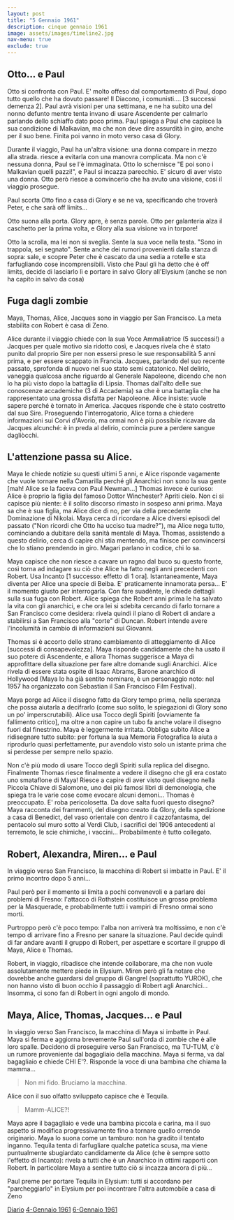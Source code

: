 ```yaml
---
layout: post
title: "5 Gennaio 1961"
description: cinque gennaio 1961
image: assets/images/timeline2.jpg
nav-menu: true
exclude: true
---
```


## Otto... e Paul

Otto si confronta con Paul. E' molto offeso dal comportamento di Paul, dopo tutto quello che ha dovuto passare! Il Diacono, i comunisti.... [3 successi demenza 2]. Paul avrà visioni per una settimana, e ne ha subito una del nonno defunto mentre tenta invano di usare Ascendente per calmarlo parlando dello schiaffo dato poco prima.
Paul spiega a Paul che capisce la sua condizione di Malkavian, ma che non deve dire assurdità in giro, anche per il suo bene.
Finita poi vanno in moto verso casa di Glory.

Durante il viaggio, Paul ha un'altra visione: una donna compare in mezzo alla strada. riesce a evitarla con una manovra complicata. Ma non c'è nessuna donna, Paul se l'è immaginata. Otto lo schernisce "E poi sono i Malkavian quelli pazzi!", e Paul si incazza parecchio. E' sicuro di aver visto una donna. Otto però riesce a convincerlo che ha avuto una visione, così il viaggio prosegue.

Paul scorta Otto fino a casa di Glory e se ne va, specificando che troverà Peter, e che sarà off limits...

Otto suona alla porta. Glory apre, è senza parole. Otto per galanteria alza il caschetto per la prima volta, e Glory alla sua visione va in torpore!

Otto la scrolla, ma lei non si sveglia. Sente la sua voce nella testa. "Sono in trappola, sei segnato". Sente anche dei rumori provenienti dalla stanza di sopra: sale, e scopre Peter che è cascato da una sedia a rotelle e sta farfugliando cose incomprensibili. Visto che Paul gli ha detto che è off limits, decide di lasciarlo lì e portare in salvo Glory all'Elysium (anche se non ha capito in salvo da cosa)

## Fuga dagli zombie

Maya, Thomas, Alice, Jacques sono in viaggio per San Francisco. La meta stabilita con Robert è casa di Zeno.

Alice durante il viaggio chiede con la sua Voce Ammaliatrice (5 successi!) a Jacques per quale motivo sia ridotto così, e Jacques rivela che è stato punito dal proprio Sire per non essersi preso le sue responsabilità 5 anni prima, e per essere scappato in Francia.
Jacques, parlando del suo recente passato, sprofonda di nuovo nel suo stato semi catatonico. Nel delirio, vaneggia qualcosa anche riguardo al Generale Napoleone, dicendo che non lo ha più visto dopo la battaglia di Lipsia.
Thomas dall'alto delle sue conoscenze accademiche (3 di Accademia) sa che è una battaglia che ha rappresentato una grossa disfatta per Napoleone.
Alice insiste: vuole sapere perché è tornato in America. Jacques risponde che è stato costretto dal suo Sire.
Proseguendo l'interrogatorio, Alice torna a chiedere informazioni sui Corvi d'Avorio, ma ormai non è più possibile ricavare da Jacques alcunché: è in preda al delirio, comincia pure a perdere sangue dagliòcchi.

## L'attenzione passa su Alice.

Maya le chiede notizie su questi ultimi 5 anni, e Alice risponde vagamente che vuole tornare nella Camarilla perché gli Anarchici non sono la sua gente [mah! Alice se la faceva con Paul Newman...]
Thomas invece è curioso: Alice è proprio la figlia del famoso Dottor Winchester?
Apriti cielo. Non ci si capisce più niente: è il solito discorso rimasto in sospeso anni prima. Maya sa che è sua figlia, ma Alice dice di no, per via della precedente Dominazione di Nikolai. Maya cerca di ricordare a Alice diversi episodi del passato ("Non ricordi che Otto ha ucciso tua madre?"), ma Alice nega tutto, cominciando a dubitare della sanità mentale di Maya.
Thomas, assistendo a questo delirio, cerca di capire chi stia mentendo, ma finisce per convincersi che lo stiano prendendo in giro. Magari parlano in codice, chi lo sa.

Maya capisce che non riesce a cavare un ragno dal buco su questo fronte, così torna ad indagare su ciò che Alice ha fatto negli anni precedenti con Robert. Usa Incanto [1 successo: effetto di 1 ora].
Istantaneamente, Maya diventa per Alice una specie di Beiba. E' praticamente innamorata persa...
E' il momento giusto per interrogarla. Con fare suadènte, le chiede dettagli sulla sua fuga con Robert. Alice spiega che Robert anni prima le ha salvato la vita con gli anarchici, e che ora lei si sdebita cercando di farlo tornare a San Francisco come desidera: rivela quindi il piano di Robert di andare a stabilirsi a San Francisco alla "corte" di Duncan. Robert intende avere l'incolumità in cambio di informazioni sui Giovanni.

Thomas si è accorto dello strano cambiamento di atteggiamento di Alice [successi di consapevolezza]. Maya risponde candidamente che ha usato il suo potere di Ascendente, e allora Thomas suggerisce a Maya di approfittare della situazione per fare altre domande sugli Anarchici. Alice rivela di essere stata ospite di Isaac Abrams, Barone anarchico di Hollywood (Maya lo ha già sentito nominare, è un personaggio noto: nel 1957 ha organizzato con Sebastian il San Francisco Film Festival).

Maya porge ad Alice il disegno fatto da Glory tempo prima, nella speranza che possa aiutarla a decifrarlo (come suo solito, le spiegazioni di Glory sono un po' imperscrutabili). Alice usa Tocco degli Spiriti [ovviamente fa fallimento critico], ma oltre a non capire un tubo fa anche volare il disegno fuori dal finestrino.
Maya è leggermente irritata. Obbliga subito Alice a ridisegnare tutto subito: per fortuna la sua Memoria Fotografica la aiuta a riprodurlo quasi perfettamente, pur avendolo visto solo un istante prima che si perdesse per sempre nello spazio.

Non c'è più modo di usare Tocco degli Spiriti sulla replica del disegno. Finalmente Thomas riesce finalmente a vedere il disegno che gli era costato uno smataflone di Maya!
Riesce a capire di aver visto quel disegno nella Piccola Chiave di Salomone, uno dei più famosi libri di demonologia, che spiega tra le varie cose come evocare alcuni demoni...
Thomas è preoccupato. E' roba pericolosetta. Da dove salta fuori questo disegno?
Maya racconta dei frammenti, del disegno creato da Glory, della spedizione a casa di Benedict, del vaso orientale con dentro il cazzofantasma, del pentacolo sul muro sotto al Verdi Club, i sacrifici del 1906 antecedenti al terremoto, le scie chimiche, i vaccini... Probabilmente è tutto collegato.


## Robert, Alexandra, Miren... e Paul

In viaggio verso San Francisco, la macchina di Robert si imbatte in Paul. E' il primo incontro dopo 5 anni...

Paul però per il momento si limita a pochi convenevoli e a parlare dei problemi di Fresno: l'attacco di Rothstein costituisce un grosso problema per la Masquerade, e probabilmente tutti i vampiri di Fresno ormai sono morti.

Purtroppo però c'è poco tempo: l'alba non arriverà tra moltissimo, e non c'è tempo di arrivare fino a Fresno per sanare la situazione. Paul decide quindi di far andare avanti il gruppo di Robert, per aspettare e scortare il gruppo di Maya, Alice e Thomas.

Robert, in viaggio, ribadisce che intende collaborare, ma che non vuole assolutamente mettere piede in Elysium. Miren però gli fa notare che dovrebbe anche guardarsi dal gruppo di Gangrel (soprattutto YUROK), che non hanno visto di buon occhio il passaggio di Robert agli Anarchici...
Insomma, ci sono fan di Robert in ogni angolo di mondo.

## Maya, Alice, Thomas, Jacques... e Paul

In viaggio verso San Francisco, la macchina di Maya si imbatte in Paul. Maya si ferma e aggiorna brevemente Paul sull'orda di zombie che è alle loro spalle.
Decidono di proseguire verso San Francisco, ma TU-TUM, c'è un rumore proveniente dal bagagliaio della macchina.
Maya si ferma, va dal bagagliaio e chiede CHI E'?. Risponde la voce di una bambina che chiama la mamma...

> Non mi fido. Bruciamo la macchina.

Alice con il suo olfatto sviluppato capisce che è Tequila.

> Mamm-ALICE?!

Maya apre il bagagliaio e vede una bambina piccola e carina, ma il suo aspetto si modifica progressivamente fino a tornare quello orrendo originario.
Maya lo suona come un tamburo: non ha gradito il tentato inganno. Tequila tenta di farfugliare qualche patetica scusa, ma viene puntualmente sbugiardato candidamente da Alice (che è sempre sotto l'effetto di Incanto): rivela a tutti che è un Anarchico in ottimi rapporti con Robert. In particolare Maya a sentire tutto ciò si incazza ancora di più...

Paul preme per portare Tequila in Elysium: tutti si accordano per "parcheggiarlo" in Elysium per poi incontrare l'altra automobile a casa di Zeno

<a href="http://xabacadabra.com/cursed-legacy/diario" class="button">Diario</a>
<a href="1961-1-4.html" class="button back">4-Gennaio 1961</a>
<a href="1961-1-6.html" class="button next">6-Gennaio 1961</a>

